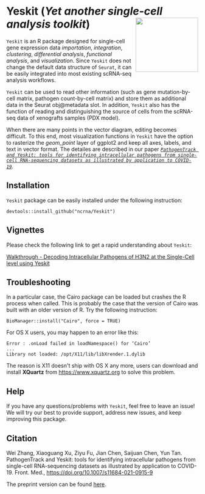 # Yeskit (*Yet another single-cell analysis toolkit*) <img src="https://github.com/ncrna/Yeskit/blob/master/inst/figures/Yeskit_logo.png" align="right" height=142 width=164/>

`Yeskit` is an R package designed for single-cell gene expression data _importation_, _integration_, _clustering_, _differential analysis_, _functional analysis_, and _visualization_. Since `Yeskit` does not change the default data structure of `Seurat`, it can be easily integrated into most existing scRNA-seq analysis workflows. 

`Yeskit` can be used to read other information (such as gene mutation-by-cell matrix, pathogen count-by-cell matrix) and store them as additional data in the Seurat obj@metadata slot. In addition, `Yeskit` also has the function of reading and distinguishing the source of cells from the scRNA-seq data of xenografts samples (PDX model).

When there are many points in the vector diagram, editing becomes difficult. To this end, most visualization functions in `Yeskit` have the option to rasterize the _geom_point_ layer of ggplot2 and keep all axes, labels, and text in vector format. The detailes are described in our paper [*`PathogenTrack and Yeskit: tools for identifying intracellular pathogens from single-cell RNA-sequencing datasets as illustrated by application to COVID-19`*](https://journal.hep.com.cn/fmd/EN/10.1007/s11684-021-0915-9).

## Installation

`Yeskit` package can be easily installed under the following instruction:

```
devtools::install_github("ncrna/Yeskit")
```

## Vignettes

Please check the following link to get a rapid understanding about `Yeskit`:

[Walkthrough - Decoding Intracellular Pathogens of H3N2 at the Single-Cell level using Yeskit](https://htmlpreview.github.io/?https://github.com/ncrna/Yeskit/blob/main/vignettes/Decoding_Intracellular_Pathogens_of_H3N2_at_the_Single-Cell_level_using_Yeskit.html)

## Troubleshooting

In a particular case, the Cairo package can be loaded but crashes the R process when called. This is probably the case that the version of Cairo was built with an older version of R. Try the following instruction:
```
BioManager::install("Cairo", force = TRUE)
```

For OS X users, you may happen to an error like this:
```
Error : .onLoad failed in loadNamespace() for ‘Cairo’
... 
Library not loaded: /opt/X11/lib/libXrender.1.dylib
```
The reason is X11 doesn't ship with OS X any more, users can download and install **XQuartz** from https://www.xquartz.org to solve this problem.

## Help

If you have any questions/problems with `Yeskit`, feel free to leave an issue! We will try our best to provide support, address new issues, and keep improving this package.

## Citation
Wei Zhang, Xiaoguang Xu, Ziyu Fu, Jian Chen, Saijuan Chen, Yun Tan. PathogenTrack and Yeskit: tools for identifying intracellular pathogens from single-cell RNA-sequencing datasets as illustrated by application to COVID-19. Front. Med., https://doi.org/10.1007/s11684-021-0915-9

The preprint version can be found [here](https://journal.hep.com.cn/fmd/EN/10.1007/s11684-021-0915-9).
